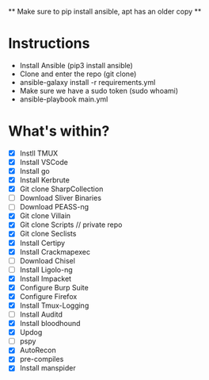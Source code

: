 ** Make sure to pip install ansible, apt has an older copy **

# Instructions
* Install Ansible (pip3 install ansible)
* Clone and enter the repo (git clone)
* ansible-galaxy install -r requirements.yml
* Make sure we have a sudo token (sudo whoami)
* ansible-playbook main.yml

# What's within?
- [x] Instll TMUX
- [x] Install VSCode
- [x] Install go
- [x] Install Kerbrute
- [x] Git clone SharpCollection
- [ ] Download Sliver Binaries
- [ ] Download PEASS-ng
- [x] Git clone Villain
- [x] Git clone Scripts // private repo
- [x] Git clone Seclists
- [x] Install Certipy
- [x] Install Crackmapexec
- [ ] Download Chisel
- [ ] Install Ligolo-ng
- [x] Install Impacket
- [x] Configure Burp Suite
- [x] Configure Firefox
- [x] Install Tmux-Logging
- [ ] Install Auditd
- [x] Install bloodhound
- [x] Updog
- [ ] pspy
- [x] AutoRecon
- [x] pre-compiles
- [x] Install manspider
